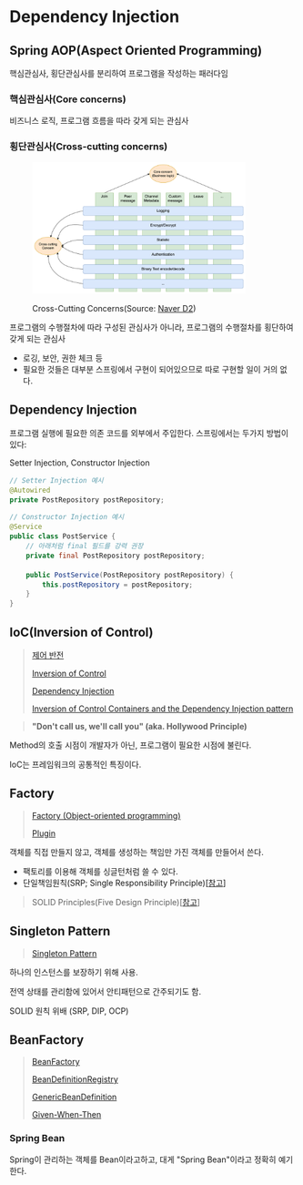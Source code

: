# Dependency Injection

## Spring AOP(Aspect Oriented Programming)

핵심관심사, 횡단관심사를 분리하여 프로그램을 작성하는 패러다임

### 핵심관심사(Core concerns)

비즈니스 로직, 프로그램 흐름을 따라 갖게 되는 관심사

### 횡단관심사(Cross-cutting concerns)

<figure><img src="../../.gitbook/assets/image (1).png" alt="" width="375"><figcaption><p>Cross-Cutting Concerns(Source: <a href="https://d2.naver.com/helloworld/3010710">Naver D2</a>)</p></figcaption></figure>

프로그램의 수행절차에 따라 구성된 관심사가 아니라, 프로그램의 수행절차를 횡단하여 갖게 되는 관심사

* 로깅, 보안, 권한 체크 등
* 필요한 것들은 대부분 스프링에서 구현이 되어있으므로 따로 구현할 일이 거의 없다.

## Dependency Injection

프로그램 실행에 필요한 의존 코드를 외부에서 주입한다. 스프링에서는 두가지 방법이 있다:

Setter Injection, Constructor Injection

```java
// Setter Injection 예시
@Autowired
private PostRepository postRepository;
```

```java
// Constructor Injection 예시
@Service
public class PostService {
    // 아래처럼 final 필드를 강력 권장
    private final PostRepository postRepository;
    
    public PostService(PostRepository postRepository) {
        this.postRepository = postRepository;
    }
}
```

## IoC(Inversion of Control)

> [제어 반전](https://ko.wikipedia.org/wiki/%EC%A0%9C%EC%96%B4\_%EB%B0%98%EC%A0%84)
>
> [Inversion of Control](https://martinfowler.com/bliki/InversionOfControl.html)
>
> [Dependency Injection](https://github.com/ahastudio/til/blob/main/oop/dependency-injection.md)
>
> [Inversion of Control Containers and the Dependency Injection pattern](https://martinfowler.com/articles/injection.html)

> **"Don't call us, we'll call you" (aka. Hollywood Principle)**

Method의 호출 시점이 개발자가 아닌, 프로그램이 필요한 시점에 불린다.

IoC는 프레임워크의 공통적인 특징이다.

## Factory

> [Factory (Object-oriented programming)](https://en.wikipedia.org/wiki/Factory\_\(object-oriented\_programming\))
>
> [Plugin](https://martinfowler.com/eaaCatalog/plugin.html)

객체를 직접 만들지 않고, 객체를 생성하는 책임만 가진 객체를 만들어서 쓴다.

* 팩토리를 이용해 객체를 싱글턴처럼 쓸 수 있다.
* 단일책임원칙(SRP; Single Responsibility Principle)\[[참고](https://en.wikipedia.org/wiki/Single\_responsibility\_principle)]

> SOLID Principles(Five Design Principle)\[[참고](https://en.wikipedia.org/wiki/SOLID)]

## Singleton Pattern

> [Singleton Pattern](https://ko.wikipedia.org/wiki/%EC%8B%B1%EA%B8%80%ED%84%B4\_%ED%8C%A8%ED%84%B4)

하나의 인스턴스를 보장하기 위해 사용.&#x20;

전역 상태를 관리함에 있어서 안티패턴으로 간주되기도 함.

SOLID 원칙 위배 (SRP, DIP, OCP)

## BeanFactory

> [BeanFactory](https://docs.spring.io/spring-framework/docs/current/javadoc-api/org/springframework/beans/factory/BeanFactory.html)
>
> [BeanDefinitionRegistry](https://docs.spring.io/spring-framework/docs/current/javadoc-api/org/springframework/beans/factory/support/BeanDefinitionRegistry.html)
>
> [GenericBeanDefinition](https://docs.spring.io/spring-framework/docs/current/javadoc-api/org/springframework/beans/factory/support/GenericBeanDefinition.html)
>
> [Given-When-Then](https://github.com/ahastudio/til/blob/main/blog/2018/12-08-given-when-then.md)

### Spring Bean

Spring이 관리하는 객체를 Bean이라고하고, 대게 "Spring Bean"이라고 정확히 예기한다.
